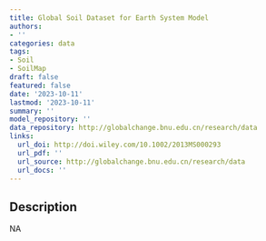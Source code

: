 ```yaml
---
title: Global Soil Dataset for Earth System Model
authors:
- ''
categories: data
tags:
- Soil
- SoilMap
draft: false
featured: false
date: '2023-10-11'
lastmod: '2023-10-11'
summary: ''
model_repository: ''
data_repository: http://globalchange.bnu.edu.cn/research/data
links:
  url_doi: http://doi.wiley.com/10.1002/2013MS000293
  url_pdf: ''
  url_source: http://globalchange.bnu.edu.cn/research/data
  url_docs: ''
---
```


## Description

NA

